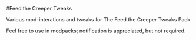 #Feed the Creeper Tweaks

Various mod-interations and tweaks for The Feed the Creeper Tweaks Pack


Feel free to use in modpacks; notification is appreciated, but not required.